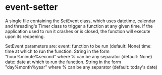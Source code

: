 # event-setter

A single file containing the SetEvent class, which uses datetime, calendar and threading's Timer class to trigger a function at any given time. If the application used to run it crashes or is closed, the function will execute upon its reopening.

SetEvent parameters are:
  event: function to be run (default: None)
  time: time at which to run the function. String in the form "hour%minute%second" where % can be any separator (default: None)
  date: date at which to run the function. String in the form "day%month%year" where % can be any separator (default: today's date)
